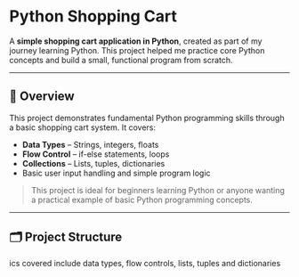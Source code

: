 # Python Shopping Cart

A **simple shopping cart application in Python**, created as part of my journey learning Python. This project helped me practice core Python concepts and build a small, functional program from scratch.

---

## 🚀 Overview

This project demonstrates fundamental Python programming skills through a basic shopping cart system. It covers:

- **Data Types** – Strings, integers, floats  
- **Flow Control** – if-else statements, loops  
- **Collections** – Lists, tuples, dictionaries  
- Basic user input handling and simple program logic  

> This project is ideal for beginners learning Python or anyone wanting a practical example of basic Python programming concepts.

---

## 🗂️ Project Structure

ics covered include data types, flow controls, lists, tuples and dictionaries
